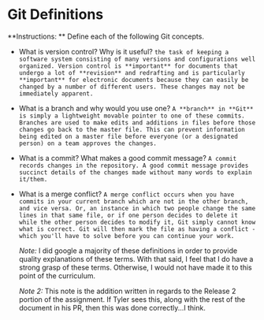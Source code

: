 # Git Definitions

**Instructions: ** Define each of the following Git concepts.

* What is version control?  Why is it useful?
  `the task of keeping a software system consisting of many versions and configurations well organized. Version control is **important** for documents that undergo a lot of **revision** and redrafting and is particularly **important** for electronic documents because they can easily be changed by a number of different users. These changes may not be immediately apparent.`

* What is a branch and why would you use one?
  `A **branch** in **Git** is simply a lightweight movable pointer to one of these commits. Branches are used to make edits and additions in files before those changes go back to the master file. This can prevent information being edited on a master file before everyone (or a designated person) on a team approves the changes.`

* What is a commit? What makes a good commit message?
  `A commit records changes in the repository. A good commit message provides succinct details of the changes made without many words to explain it/them.`

* What is a merge conflict?
  `A merge conflict occurs when you have commits in your current branch which are not in the other branch, and vice versa. Or, an instance in which two people change the same lines in that same file, or if one person decides to delete it while the other person decides to modify it, Git simply cannot know what is correct. Git will then mark the file as having a conflict - which you'll have to solve before you can continue your work.`

  *Note:* I did google a majority of these definitions in order to provide quality explanations of these terms.  With that said, I feel that I do have a strong grasp of these terms.  Otherwise, I would not have made it to this point of the curriculum.

  *Note 2:* This note is the addition written in regards to the Release 2 portion of the assignment.  If Tyler sees this, along with the rest of the document in his PR, then this was done correctly...I think.